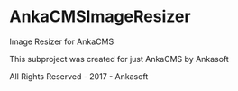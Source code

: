 # AnkaCMSImageResizer
Image Resizer for AnkaCMS

This subproject was created for just AnkaCMS by Ankasoft

All Rights Reserved - 2017 - Ankasoft


